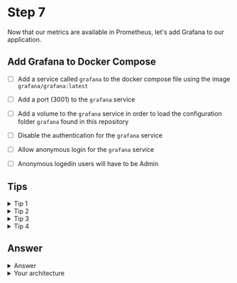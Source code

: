 # Step 7

Now that our metrics are available in Prometheus, let's add Grafana to our application.

## Add Grafana to Docker Compose

- [ ] Add a service called `grafana` to the docker compose file using the image `grafana/grafana:latest`
- [ ] Add a port (3001) to the `grafana` service
- [ ] Add a volume to the `grafana` service in order to load the configuration folder `grafana` found in this repository
- [ ] Disable the authentication for the `grafana` service
- [ ] Allow anonymous login for the `grafana` service
- [ ] Anonymous logedin users will have to be Admin


## Tips

<details>
    <summary>Tip 1</summary>
- Grafana exposes port 3000. Use a remapping to expose port 3001
</details>
<details>
    <summary>Tip 2</summary>
- the volume that you need to mount to is `/etc/grafana`
</details>
<details>
    <summary>Tip 3</summary>
- Look at the environment values `GF_AUTH*`
</details>
<details>
    <summary>Tip 4</summary>
- GF_AUTH_DISABLE_LOGIN_FORM=true
- GF_AUTH_ANONYMOUS_ENABLED=true
- GF_AUTH_ANONYMOUS_ORG_ROLE=Admin
</details>

## Answer

<details>
    <summary>Answer</summary>

```yaml
grafana:
    image: grafana/grafana:latest
     ports:
      - 3001:3000
    volumes:
      - ./grafana:/etc/grafana
    environment:
      - GF_AUTH_DISABLE_LOGIN_FORM=true
      - GF_AUTH_ANONYMOUS_ENABLED=true
      - GF_AUTH_ANONYMOUS_ORG_ROLE=Admin
```
</details>

<details>
    <summary>Your architecture</summary>
Your architecture should look like this:
```
├── app
│   ├── Dockerfile
│   ├── package.json
│   └── app.js
└── docker-compose.yaml
└── grafana
    ├── provisioning
    └── dashboards
└── prometheus.yml
```
</details>




